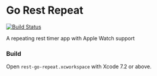 # Go Rest Repeat

[![Build Status](https://www.bitrise.io/app/9c8790b9c6b7eafb.svg?token=Lp6zo9_96XFJeGI8WJ7T4A&branch=develop)](https://www.bitrise.io/app/9c8790b9c6b7eafb)

A repeating rest timer app with Apple Watch support

### Build

Open `rest-go-repeat.xcworkspace` with Xcode 7.2 or above.
